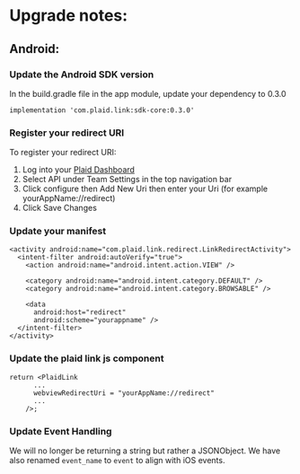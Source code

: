 # Upgrade notes:

## Android:
 
### Update the Android SDK version
In the build.gradle file in the app module, update your dependency to 0.3.0

```
implementation 'com.plaid.link:sdk-core:0.3.0'
```

### Register your redirect URI
To register your redirect URI:
1. Log into your [Plaid Dashboard](https://dashboard.plaid.com/)
2. Select API under Team Settings in the top navigation bar
3. Click configure then Add New Uri then enter your Uri  (for example yourAppName://redirect)
4. Click Save Changes

### Update your manifest
```
<activity android:name="com.plaid.link.redirect.LinkRedirectActivity">
  <intent-filter android:autoVerify="true">
    <action android:name="android.intent.action.VIEW" />

    <category android:name="android.intent.category.DEFAULT" />
    <category android:name="android.intent.category.BROWSABLE" />

    <data
      android:host="redirect"
      android:scheme="yourappname" />
  </intent-filter>
</activity>
```
 
### Update the plaid link js component

```
return <PlaidLink
      ...
      webviewRedirectUri = "yourAppName://redirect"
      ...
    />;
```
 
### Update Event Handling

We will no longer be returning a string but rather a JSONObject.  We have also renamed `event_name` to `event` to align with iOS events.
